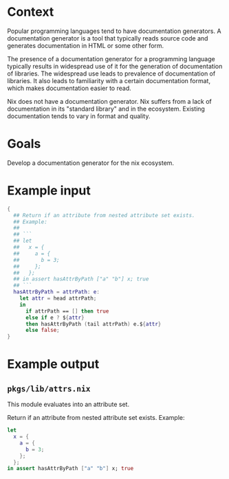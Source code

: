 # Context

Popular programming languages tend to have documentation generators.
A documentation generator is a tool that typically reads source code and generates documentation in HTML or some other form.

The presence of a documentation generator for a programming language typically results in widespread use of it for the generation of documentation of libraries. 
The widespread use leads to prevalence of documentation of libraries. 
It also leads to familiarity with a certain documentation format, which makes documentation easier to read.

Nix does not have a documentation generator.
Nix suffers from a lack of documentation in its "standard library" and in the ecosystem. 
Existing documentation tends to vary in format and quality.

# Goals

Develop a documentation generator for the nix ecosystem.

# Example input

```nix
{
  ## Return if an attribute from nested attribute set exists.
  ## Example:
  ##
  ## ```
  ## let
  ##   x = {
  ##     a = {
  ##       b = 3;
  ##     };
  ##   };
  ## in assert hasAttrByPath ["a" "b"] x; true
  ## ```
  hasAttrByPath = attrPath: e:
    let attr = head attrPath;
    in
      if attrPath == [] then true
      else if e ? ${attr}
      then hasAttrByPath (tail attrPath) e.${attr}
      else false;
}
```

# Example output

## `pkgs/lib/attrs.nix`

This module evaluates into an attribute set.

Return if an attribute from nested attribute set exists.
Example:

```nix
let
  x = {
    a = {
      b = 3;
    };
  };
in assert hasAttrByPath ["a" "b"] x; true
```
